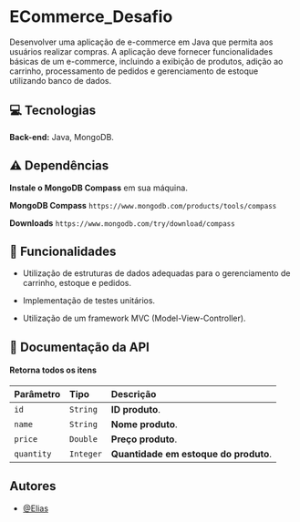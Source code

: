 
# ECommerce_Desafio

Desenvolver uma aplicação de e-commerce em Java que permita aos usuários realizar compras. A aplicação deve fornecer funcionalidades básicas de um e-commerce, incluindo a exibição de produtos, adição ao carrinho, processamento de pedidos e gerenciamento de estoque utilizando banco de dados.



## :computer: Tecnologias

**Back-end:** Java, MongoDB.

## ⚠️ Dependências
**Instale o MongoDB Compass** em sua máquina.

**MongoDB Compass** `https://www.mongodb.com/products/tools/compass`

**Downloads** `https://www.mongodb.com/try/download/compass`

## :pushpin: Funcionalidades

- Utilização de estruturas de dados adequadas para o gerenciamento de carrinho, estoque e pedidos.

- Implementação de testes unitários.

- Utilização de um framework MVC (Model-View-Controller).


## :bookmark: Documentação da API

#### Retorna todos os itens

| Parâmetro   | Tipo       | Descrição                                   |
| :---------- | :--------- | :------------------------------------------ |
| `id`      | `String` | **ID produto**.  |
| `name`      | `String` | **Nome produto**. |
| `price`      | `Double` | **Preço produto**. |
| `quantity`      | `Integer` | **Quantidade em estoque do produto**. |


## Autores

- [@Elias](https://www.github.com/EliasBRodrigues)

